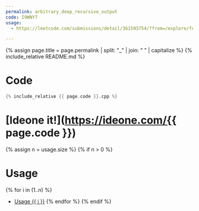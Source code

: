 ```yaml
---
permalink: arbitrary_deep_recursive_output
code: I9WNY7
usage:
  - https://leetcode.com/submissions/detail/361593754/?from=/explore/featured/card/july-leetcoding-challenge/544/week-1-july-1st-july-7th/3379/

---
```

{% assign page.title = page.permalink | split: "_" | join: " " | capitalize %}
{% include_relative README.md %}
# Code
```cpp
{% include_relative {{ page.code }}.cpp %}
```

# [Ideone it!](https://ideone.com/{{ page.code }})

{% assign n = usage.size %}
{% if n > 0 %}
# Usage
{% for i in (1..n) %}
 - [Usage {{ i }}]({{usage[i-1]}})
{% endfor %}
{% endif %}
